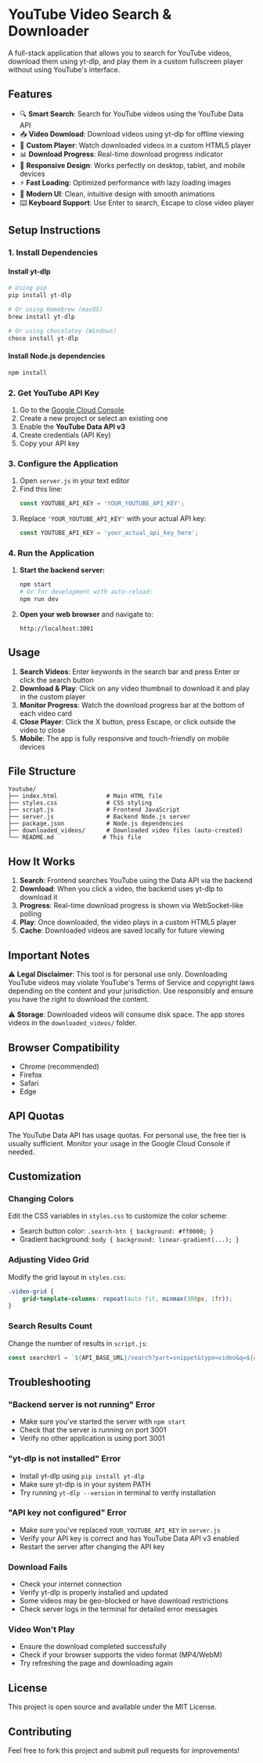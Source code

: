 # YouTube Video Search & Downloader

A full-stack application that allows you to search for YouTube videos, download them using yt-dlp, and play them in a custom fullscreen player without using YouTube's interface.

## Features

- 🔍 **Smart Search**: Search for YouTube videos using the YouTube Data API
- 📥 **Video Download**: Download videos using yt-dlp for offline viewing
- 🎥 **Custom Player**: Watch downloaded videos in a custom HTML5 player
- 📊 **Download Progress**: Real-time download progress indicator
- 📱 **Responsive Design**: Works perfectly on desktop, tablet, and mobile devices
- ⚡ **Fast Loading**: Optimized performance with lazy loading images
- 🎨 **Modern UI**: Clean, intuitive design with smooth animations
- ⌨️ **Keyboard Support**: Use Enter to search, Escape to close video player

## Setup Instructions

### 1. Install Dependencies

#### Install yt-dlp
```bash
# Using pip
pip install yt-dlp

# Or using Homebrew (macOS)
brew install yt-dlp

# Or using chocolatey (Windows)
choco install yt-dlp
```

#### Install Node.js dependencies
```bash
npm install
```

### 2. Get YouTube API Key

1. Go to the [Google Cloud Console](https://console.cloud.google.com/)
2. Create a new project or select an existing one
3. Enable the **YouTube Data API v3**
4. Create credentials (API Key)
5. Copy your API key

### 3. Configure the Application

1. Open `server.js` in your text editor
2. Find this line:
   ```javascript
   const YOUTUBE_API_KEY = 'YOUR_YOUTUBE_API_KEY';
   ```
3. Replace `'YOUR_YOUTUBE_API_KEY'` with your actual API key:
   ```javascript
   const YOUTUBE_API_KEY = 'your_actual_api_key_here';
   ```

### 4. Run the Application

1. **Start the backend server:**
   ```bash
   npm start
   # Or for development with auto-reload:
   npm run dev
   ```

2. **Open your web browser** and navigate to:
   ```
   http://localhost:3001
   ```

## Usage

1. **Search Videos**: Enter keywords in the search bar and press Enter or click the search button
2. **Download & Play**: Click on any video thumbnail to download it and play in the custom player
3. **Monitor Progress**: Watch the download progress bar at the bottom of each video card
4. **Close Player**: Click the X button, press Escape, or click outside the video to close
5. **Mobile**: The app is fully responsive and touch-friendly on mobile devices

## File Structure

```
Youtube/
├── index.html              # Main HTML file
├── styles.css              # CSS styling  
├── script.js               # Frontend JavaScript
├── server.js               # Backend Node.js server
├── package.json            # Node.js dependencies
├── downloaded_videos/      # Downloaded video files (auto-created)
└── README.md              # This file
```

## How It Works

1. **Search**: Frontend searches YouTube using the Data API via the backend
2. **Download**: When you click a video, the backend uses yt-dlp to download it
3. **Progress**: Real-time download progress is shown via WebSocket-like polling
4. **Play**: Once downloaded, the video plays in a custom HTML5 player
5. **Cache**: Downloaded videos are saved locally for future viewing

## Important Notes

⚠️ **Legal Disclaimer**: This tool is for personal use only. Downloading YouTube videos may violate YouTube's Terms of Service and copyright laws depending on the content and your jurisdiction. Use responsibly and ensure you have the right to download the content.

⚠️ **Storage**: Downloaded videos will consume disk space. The app stores videos in the `downloaded_videos/` folder.

## Browser Compatibility

- Chrome (recommended)
- Firefox
- Safari
- Edge

## API Quotas

The YouTube Data API has usage quotas. For personal use, the free tier is usually sufficient. Monitor your usage in the Google Cloud Console if needed.

## Customization

### Changing Colors
Edit the CSS variables in `styles.css` to customize the color scheme:
- Search button color: `.search-btn { background: #ff0000; }`
- Gradient background: `body { background: linear-gradient(...); }`

### Adjusting Video Grid
Modify the grid layout in `styles.css`:
```css
.video-grid {
    grid-template-columns: repeat(auto-fit, minmax(300px, 1fr));
}
```

### Search Results Count
Change the number of results in `script.js`:
```javascript
const searchUrl = `${API_BASE_URL}/search?part=snippet&type=video&q=${encodeURIComponent(query)}&maxResults=12&key=${API_KEY}`;
```

## Troubleshooting

### "Backend server is not running" Error
- Make sure you've started the server with `npm start`
- Check that the server is running on port 3001
- Verify no other application is using port 3001

### "yt-dlp is not installed" Error
- Install yt-dlp using `pip install yt-dlp`
- Make sure yt-dlp is in your system PATH
- Try running `yt-dlp --version` in terminal to verify installation

### "API key not configured" Error
- Make sure you've replaced `YOUR_YOUTUBE_API_KEY` in `server.js`
- Verify your API key is correct and has YouTube Data API v3 enabled
- Restart the server after changing the API key

### Download Fails
- Check your internet connection
- Verify yt-dlp is properly installed and updated
- Some videos may be geo-blocked or have download restrictions
- Check server logs in the terminal for detailed error messages

### Video Won't Play
- Ensure the download completed successfully
- Check if your browser supports the video format (MP4/WebM)
- Try refreshing the page and downloading again

## License

This project is open source and available under the MIT License.

## Contributing

Feel free to fork this project and submit pull requests for improvements!